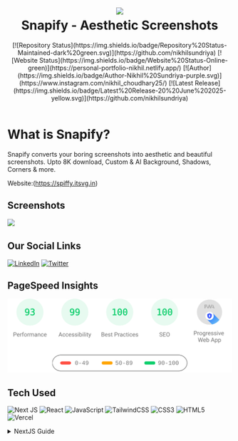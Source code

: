 <div align="center">
 <h1> <img src="https://camo.githubusercontent.com/1abf57ea0614ed4d6d1512ce2084cabad29d912656a7043ff7244307a700d8e0/68747470733a2f2f7370696666792e69747376672e696e2f6c6f676f2e706e67" width="80px"><br/>Snapify - Aesthetic Screenshots</h1>
 [![Repository Status](https://img.shields.io/badge/Repository%20Status-Maintained-dark%20green.svg)](https://github.com/nikhilsundriya)
 [![Website Status](https://img.shields.io/badge/Website%20Status-Online-green)](https://personal-portfolio-nikhil.netlify.app/)
 [![Author](https://img.shields.io/badge/Author-Nikhil%20Sundriya-purple.svg)](https://www.instagram.com/nikhil_choudhary25/)
 [![Latest Release](https://img.shields.io/badge/Latest%20Release-20%20June%202025-yellow.svg)](https://github.com/nikhilsundriya)
</div>
<br/>

# What is Snapify?
Snapify converts your boring screenshots into aesthetic and beautiful screenshots. Upto 8K download, Custom & AI Background, Shadows, Corners & more.

Website:(https://spiffy.itsvg.in)

## Screenshots
![](https://user-images.githubusercontent.com/81325730/197831040-12cad0c4-3eec-4170-a350-7233a1c3ab77.png)


## Our Social Links
[![LinkedIn](https://img.shields.io/badge/linkedin-%230077B5.svg?style=normal&logo=linkedin&logoColor=white)](https://linkedin.com/in/nikhilsundriya)
[![Twitter](https://img.shields.io/badge/Twitter-%231DA1F2.svg?style=normal&logo=Twitter&logoColor=white)](https://twitter.com/nikhil_sundriya)

## PageSpeed Insights
![](https://raw.githubusercontent.com/VishwaGauravIn/Images/f13849bc9989d66c67085313dd606ea978eff0f8/psi-gprm.svg)

## Tech Used
![Next JS](https://img.shields.io/badge/Next-black?style=for-the-badge&logo=next.js&logoColor=white)
![React](https://img.shields.io/badge/react-%2320232a.svg?style=for-the-badge&logo=react&logoColor=%2361DAFB)
![JavaScript](https://img.shields.io/badge/javascript-%23323330.svg?style=for-the-badge&logo=javascript&logoColor=%23F7DF1E)
![TailwindCSS](https://img.shields.io/badge/tailwindcss-%2338B2AC.svg?style=for-the-badge&logo=tailwind-css&logoColor=white)
![CSS3](https://img.shields.io/badge/css3-%231572B6.svg?style=for-the-badge&logo=css3&logoColor=white)
![HTML5](https://img.shields.io/badge/html5-%23E34F26.svg?style=for-the-badge&logo=html5&logoColor=white)
![Vercel](https://img.shields.io/badge/vercel-%23000000.svg?style=for-the-badge&logo=vercel&logoColor=white)

<details>
<summary>
  NextJS Guide
</summary>

## Getting Started

First, run the development server:

```bash
npm run dev
# or
yarn dev
```

Open [http://localhost:3000](http://localhost:3000) with your browser to see the result.

You can start editing the page by modifying `pages/index.js`. The page auto-updates as you edit the file.

[API routes](https://nextjs.org/docs/api-routes/introduction) can be accessed on [http://localhost:3000/api/hello](http://localhost:3000/api/hello). This endpoint can be edited in `pages/api/hello.js`.

The `pages/api` directory is mapped to `/api/*`. Files in this directory are treated as [API routes](https://nextjs.org/docs/api-routes/introduction) instead of React pages.

## Learn More

To learn more about Next.js, take a look at the following resources:

- [Next.js Documentation](https://nextjs.org/docs) - learn about Next.js features and API.
- [Learn Next.js](https://nextjs.org/learn) - an interactive Next.js tutorial.

You can check out [the Next.js GitHub repository](https://github.com/vercel/next.js/) - your feedback and contributions are welcome!

## Deploy on Vercel

The easiest way to deploy your Next.js app is to use the [Vercel Platform](https://vercel.com/new?utm_medium=default-template&filter=next.js&utm_source=create-next-app&utm_campaign=create-next-app-readme) from the creators of Next.js.

Check out our [Next.js deployment documentation](https://nextjs.org/docs/deployment) for more details.
  
</details>
